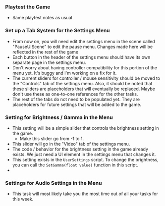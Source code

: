 ### Playtest the Game
- Same playtest notes as usual

### Set up a Tab System for the Settings Menu

- From now on, you will need edit the settings menu in the scene called "PauseUIScene" to edit the pause menu. Changes made here will be reflected in the rest of the game
- Each button in the header of the settings menu should have its own separate page in the settings menu.
- Don't worry about having controller compatibility for this portion of the menu yet. It's buggy and I'm working on a fix for it.
- The current sliders for controller / mouse sensitivity should be moved to the "Controls" tab of the settings menu. Also, it should be noted that these sliders are placeholders that will eventually be replaced. Maybe don't use these as one-to-one references for the other tasks.
- The rest of the tabs do not need to be populated yet. They are placeholders for future settings that will be added to the game.

### Setting for Brightness / Gamma in the Menu

- This setting will be a simple slider that controls the brightness setting in the game.
	- Make this slider go from -1 to 1.
- This slider will go in the "Video" tab of the settings menu.
- The code / behavior for the brightness setting in the game already exists. We just need a UI element in the settings menu that changes it.
- This setting exists in the `UserSettings` script. To change the brightness, you can call the `SetGamma(float value)` function in this script.
-

### Settings for Audio Settings in the Menu

- This task will most likely take you the most time out of all your tasks for this week.
